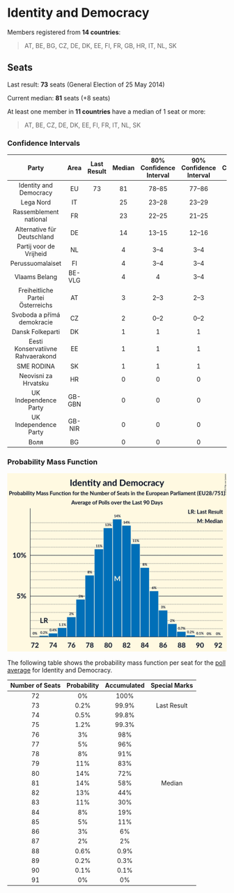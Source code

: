 # Identity and Democracy

Members registered from **14 countries**:

> AT, BE, BG, CZ, DE, DK, EE, FI, FR, GB, HR, IT, NL, SK

## Seats

Last result: **73** seats (General Election of 25 May 2014)

Current median: **81** seats (+8 seats)

At least one member in **11 countries** have a median of 1 seat or more:

> AT, BE, CZ, DE, DK, EE, FI, FR, IT, NL, SK

### Confidence Intervals

| Party | Area | Last Result | Median | 80% Confidence Interval | 90% Confidence Interval | 95% Confidence Interval | 99% Confidence Interval |
|:-----:|:----:|:-----------:|:------:|:-----------------------:|:-----------------------:|:-----------------------:|:-----------------------:|
| Identity and Democracy | EU | 73 | 81 | 78–85 | 77–86 | 76–86 | 74–88 |
| Lega Nord | IT | | 25 | 23–28 | 23–29 | 22–29 | 21–30 |
| Rassemblement national | FR | | 23 | 22–25 | 21–25 | 21–26 | 20–26 |
| Alternative für Deutschland | DE | | 14 | 13–15 | 12–16 | 12–16 | 11–17 |
| Partij voor de Vrijheid | NL | | 4 | 3–4 | 3–4 | 3–4 | 3–4 |
| Perussuomalaiset | FI | | 4 | 3–4 | 3–4 | 3–4 | 3–4 |
| Vlaams Belang | BE-VLG | | 4 | 4 | 3–4 | 3–4 | 3–4 |
| Freiheitliche Partei Österreichs | AT | | 3 | 2–3 | 2–3 | 2–3 | 2–3 |
| Svoboda a přímá demokracie | CZ | | 2 | 0–2 | 0–2 | 0–2 | 0–3 |
| Dansk Folkeparti | DK | | 1 | 1 | 1 | 1–2 | 1–2 |
| Eesti Konservatiivne Rahvaerakond | EE | | 1 | 1 | 1 | 1 | 0–2 |
| SME RODINA | SK | | 1 | 1 | 1 | 0–1 | 0–1 |
| Neovisni za Hrvatsku | HR | | 0 | 0 | 0 | 0 | 0 |
| UK Independence Party | GB-GBN | | 0 | 0 | 0 | 0 | 0 |
| UK Independence Party | GB-NIR | | 0 | 0 | 0 | 0 | 0 |
| Воля | BG | | 0 | 0 | 0 | 0 | 0 |

### Probability Mass Function

![Graph with seats probability mass function not yet produced](average-2019-12-31-seats-pmf-identityanddemocracy.png "Seats Probability Mass Function")

The following table shows the probability mass function per seat for the [poll average](average-2019-12-31.html) for Identity and Democracy.

| Number of Seats | Probability | Accumulated | Special Marks |
|:---------------:|:-----------:|:-----------:|:-------------:|
| 72 | 0% | 100% |  |
| 73 | 0.2% | 99.9% | Last Result |
| 74 | 0.5% | 99.8% |  |
| 75 | 1.2% | 99.3% |  |
| 76 | 3% | 98% |  |
| 77 | 5% | 96% |  |
| 78 | 8% | 91% |  |
| 79 | 11% | 83% |  |
| 80 | 14% | 72% |  |
| 81 | 14% | 58% | Median |
| 82 | 13% | 44% |  |
| 83 | 11% | 30% |  |
| 84 | 8% | 19% |  |
| 85 | 5% | 11% |  |
| 86 | 3% | 6% |  |
| 87 | 2% | 2% |  |
| 88 | 0.6% | 0.9% |  |
| 89 | 0.2% | 0.3% |  |
| 90 | 0.1% | 0.1% |  |
| 91 | 0% | 0% |  |


